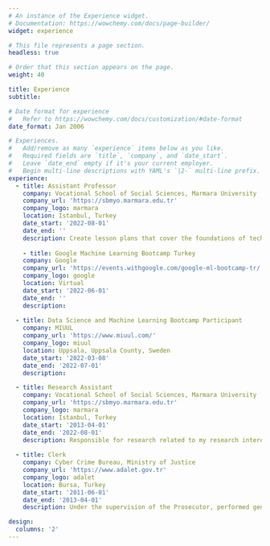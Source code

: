 ```yaml
---
# An instance of the Experience widget.
# Documentation: https://wowchemy.com/docs/page-builder/
widget: experience

# This file represents a page section.
headless: true

# Order that this section appears on the page.
weight: 40

title: Experience
subtitle:

# Date format for experience
#   Refer to https://wowchemy.com/docs/customization/#date-format
date_format: Jan 2006

# Experiences.
#   Add/remove as many `experience` items below as you like.
#   Required fields are `title`, `company`, and `date_start`.
#   Leave `date_end` empty if it's your current employer.
#   Begin multi-line descriptions with YAML's `|2-` multi-line prefix.
experience:
  - title: Assistant Professor
    company: Vocational School of Social Sciences, Marmara University
    company_url: 'https://sbmyo.marmara.edu.tr'
    company_logo: marmara
    location: Istanbul, Turkey
    date_start: '2022-08-01'
    date_end: ''
    description: Create lesson plans that cover the foundations of technology, guide students through activities that allow them to apply technological solutions to prepare work life, hold office hours for students to answer questions and provide support.
    
    - title: Google Machine Learning Bootcamp Turkey 
    company: Google
    company_url: 'https://events.withgoogle.com/google-ml-bootcamp-tr/'
    company_logo: google
    location: Virtual
    date_start: '2022-06-01'
    date_end: ''
    description: 
    
  - title: Data Science and Machine Learning Bootcamp Participant
    company: MIUUL
    company_url: 'https://www.miuul.com/'
    company_logo: miuul
    location: Uppsala, Uppsala County, Sweden
    date_start: '2022-03-08'
    date_end: '2022-07-01'
    description: 

  - title: Research Assistant
    company: Vocational School of Social Sciences, Marmara University
    company_url: 'https://sbmyo.marmara.edu.tr'
    company_logo: marmara
    location: Istanbul, Turkey
    date_start: '2013-04-01'
    date_end: '2022-08-01'
    description: Responsible for research related to my research interests, also leading group lessons, grading coursework, setting up student projects and aiding in the supervision of the students.
        
  - title: Clerk
    company: Cyber Crime Bureau, Ministry of Justice
    company_url: 'https://www.adalet.gov.tr'
    company_logo: adalet
    location: Bursa, Turkey
    date_start: '2011-06-01'
    date_end: '2013-04-01'
    description: Under the supervision of the Prosecutor, performed general clerical functions in support of the Bursa Provincial Prosecutor’s Office. 

design:
  columns: '2'
---
```

